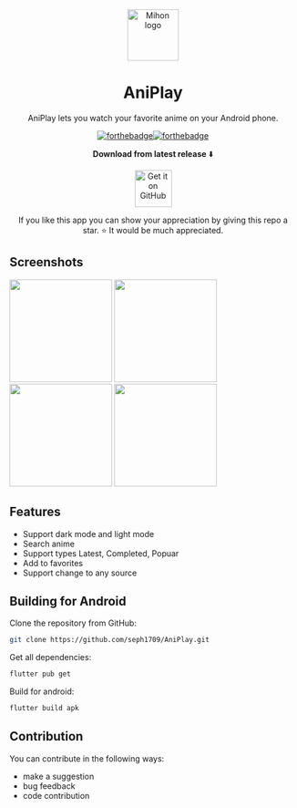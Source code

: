
<div align="center" width="30">



<img src="https://github.com/user-attachments/assets/821af761-a991-44fb-a12d-d1412ec79d55" alt="Mihon logo" title="AniPlay logo" width="90"/>




</div>

<div align="center">


# AniPlay

>
</div>



<div align="center">
<p>AniPlay lets you watch your favorite anime on your Android phone.</p>

[![forthebadge](https://forthebadge.com/images/badges/built-for-android.svg)](https://android.com)[![forthebadge](https://forthebadge.com/images/badges/built-with-love.svg)](https://github.com/seph1709)
>




**Download from latest release** ⬇️

[<img src="https://github.com/machiav3lli/oandbackupx/blob/034b226cea5c1b30eb4f6a6f313e4dadcbb0ece4/badge_github.png" alt="Get it on GitHub" height="65">](https://github.com/seph1709/AniPlay/releases/tag/v1.1.3)



<p>If you like this app you can show your appreciation by giving this repo a star. ⭐ It would be much appreciated.</p>




  
</div>

## Screenshots

[<img src="https://github.com/user-attachments/assets/5fb66c5a-7fa5-4992-b3dc-2163089728bc" width=180>](https://github.com/user-attachments/assets/5fb66c5a-7fa5-4992-b3dc-2163089728bc)
[<img src="https://github.com/user-attachments/assets/2cdce662-20cd-4346-a779-759a7ba9bad1" width=180>](
https://github.com/user-attachments/assets/2cdce662-20cd-4346-a779-759a7ba9bad1)
[<img src="https://github.com/user-attachments/assets/7fdd0540-ade9-413f-b403-6f863448ae79" width=180>](https://github.com/user-attachments/assets/7fdd0540-ade9-413f-b403-6f863448ae79)
[<img src="https://github.com/user-attachments/assets/10f7cc64-a320-48a2-890b-3446f8ecc95c" width=180>](https://github.com/user-attachments/assets/10f7cc64-a320-48a2-890b-3446f8ecc95c)

## Features
- Support dark mode and light mode
- Search anime
- Support types Latest, Completed, Popuar
- Add to favorites
- Support change to any source
## Building for Android
Clone the repository from GitHub:
```bash
git clone https://github.com/seph1709/AniPlay.git
```
Get all dependencies:
```bash
flutter pub get
```
Build for android:
```bash
flutter build apk
```

## Contribution

You can contribute in the following ways:
- make a suggestion
- bug feedback
- code contribution
















